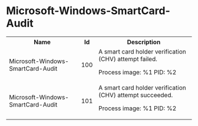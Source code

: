 # Microsoft-Windows-SmartCard-Audit

<table>
<colgroup><col/><col/><col/></colgroup>
<tr><th>Name</th><th>Id</th><th>Description</th></tr>
<tr><td>Microsoft-Windows-SmartCard-Audit</td><td>100</td><td>A smart card holder verification (CHV) attempt failed.

Process image: %1
PID: %2</td></tr>
<tr><td>Microsoft-Windows-SmartCard-Audit</td><td>101</td><td>A smart card holder verification (CHV) attempt succeeded.

Process image: %1
PID: %2</td></tr>
</table>
